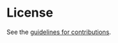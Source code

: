 # License

See the
[guidelines for contributions](https://github.com/quicwg/qlog/blob/main/CONTRIBUTING.md).

